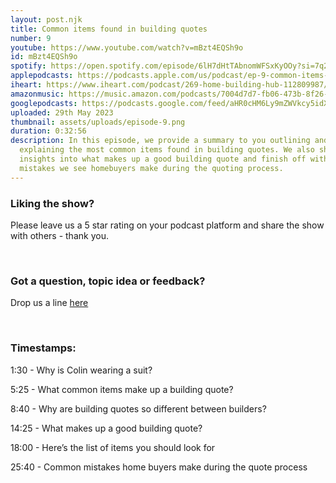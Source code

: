 ```yaml
---
layout: post.njk
title: Common items found in building quotes
number: 9
youtube: https://www.youtube.com/watch?v=mBzt4EQSh9o
id: mBzt4EQSh9o
spotify: https://open.spotify.com/episode/6lH7dHtTAbnomWFSxKyOOy?si=7q2f3YYkSguJ6lvHMmf5XA
applepodcasts: https://podcasts.apple.com/us/podcast/ep-9-common-items-found-in-building-quotes/id1681936589?i=1000614789637
iheart: https://www.iheart.com/podcast/269-home-building-hub-112809987/
amazonmusic: https://music.amazon.com/podcasts/7004d7d7-fb06-473b-8f26-8ce9992cac11/episodes/d457c1e0-ff96-427e-bfd0-64e714c722d9/home-building-hub-ep-9-common-items-found-in-building-quotes
googlepodcasts: https://podcasts.google.com/feed/aHR0cHM6Ly9mZWVkcy5idXp6c3Byb3V0LmNvbS8yMTM5MTU1LnJzcw/episode/QnV6enNwcm91dC0xMjg3ODMzMg?sa=X&ved=0CAUQkfYCahcKEwjYiZ-AhJn_AhUAAAAAHQAAAAAQAQ
uploaded: 29th May 2023
thumbnail: assets/uploads/episode-9.png
duration: 0:32:56
description: In this episode, we provide a summary to you outlining and
  explaining the most common items found in building quotes. We also share some
  insights into what makes up a good building quote and finish off with 4 common
  mistakes we see homebuyers make during the quoting process.
---
```

### Liking the show?

Please leave us a 5 star rating on your podcast platform and share the show with others - thank you.

<br>

### Got a question, topic idea or feedback?

Drop us a line <a href="/contact" id="contact-us" target="_blank">here</a>

<br>

### Timestamps:

1:30 - Why is Colin wearing a suit?

5:25 - What common items make up a building quote?

8:40 - Why are building quotes so different between builders? 

14:25 - What makes up a good building quote? 

18:00 - Here’s the list of items you should look for

25:40 - Common mistakes home buyers make during the quote process